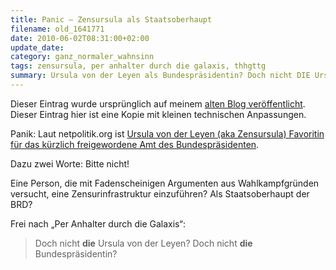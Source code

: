 ```yaml
---
title: Panic – Zensursula als Staatsoberhaupt
filename: old_1641771
date: 2010-06-02T08:31:00+02:00
update_date:
category: ganz_normaler_wahnsinn
tags: zensursula, per anhalter durch die galaxis, thhgttg
summary: Ursula von der Leyen als Bundespräsidentin? Doch nicht DIE Ursula von der Leyen? Doch nicht DIE Bundespräsidentin?
---
```

Dieser Eintrag wurde ursprünglich auf meinem [alten Blog veröffentlicht](https://stu.blogger.de/stories/1641771/). Dieser Eintrag hier ist eine Kopie mit kleinen technischen Anpassungen.

Panik: Laut netpolitik.org ist [Ursula von der Leyen (aka Zensursula) Favoritin für das kürzlich freigewordene Amt des Bundespräsidenten](https://www.netzpolitik.org/2010/koalitionsfavoritin-ursula-von-der-leyen/).

Dazu zwei Worte: Bitte nicht!

Eine Person, die mit Fadenscheinigen Argumenten aus Wahlkampfgründen versucht, eine Zensurinfrastruktur einzuführen? Als Staatsoberhaupt der BRD?

Frei nach „Per Anhalter durch die Galaxis“:

> Doch nicht **die** Ursula von der Leyen? Doch nicht **die** Bundespräsidentin?
